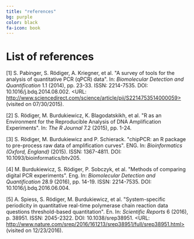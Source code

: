 ```yaml
---
title: "references"
bg: purple
color: black
fa-icon: book
---
```


# List of references
[1] S. Pabinger, S. Rödiger, A. Kriegner, et al. "A survey of
tools for the analysis of quantitative PCR (qPCR) data". In:
_Biomolecular Detection and Quantification_ 1.1 (2014), pp. 23-33.
ISSN: 2214-7535. DOI: 10.1016/j.bdq.2014.08.002. <URL:
http://www.sciencedirect.com/science/article/pii/S2214753514000059>
(visited on 07/30/2015).

[2] S. Rödiger, M. Burdukiewicz, K. Blagodatskikh, et al. "R as an
Environment for the Reproducible Analysis of DNA Amplification
Experiments". In: _The R Journal_ 7.2 (2015), pp. 1-24.

[3] S. Rödiger, M. Burdukiewicz and P. Schierack. "chipPCR: an R
package to pre-process raw data of amplification curves". ENG. In:
_Bioinformatics (Oxford, England)_ (2015). ISSN: 1367-4811. DOI:
10.1093/bioinformatics/btv205.

[4] M. Burdukiewicz, S. Rödiger, P. Sobczyk, et al. "Methods of
comparing digital PCR experiments". Eng. In: _Biomolecular
Detection and Quantification_ 28.9 (2016), pp. 14-19. ISSN:
2214-7535. DOI: 10.1016/j.bdq.2016.06.004.

[5] A. Spiess, S. Rödiger, M. Burdukiewicz, et al.
"System-specific periodicity in quantitative real-time polymerase
chain reaction data questions threshold-based quantitation". En.
In: _Scientific Reports_ 6 (2016), p. 38951. ISSN: 2045-2322. DOI:
10.1038/srep38951. <URL:
http://www.nature.com/srep/2016/161213/srep38951/full/srep38951.html>
(visited on 12/23/2016).


